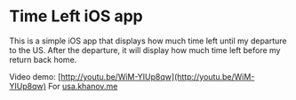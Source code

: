 Time Left iOS app
========

This is a simple iOS app that displays how much time left until my departure to the US. After the departure, it will display how much time left before my return back home.

Video demo: [http://youtu.be/WiM-YIUp8qw](http://youtu.be/WiM-YIUp8qw)
For [usa.khanov.me](http://usa.khanov.me/)
